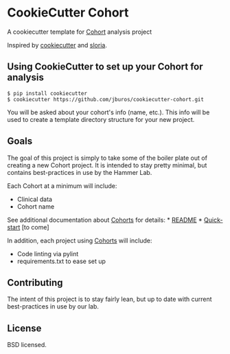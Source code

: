 CookieCutter Cohort
========================

A cookiecutter template for [Cohort](http://github.com/hammerlab/cohorts) analysis project

Inspired by [cookiecutter](https://github.com/audreyr/cookiecutter) and [sloria](https://github.com/sloria/cookiecutter-flask.git).

Using CookieCutter to set up your Cohort for analysis
-----------------------------------

    $ pip install cookiecutter
    $ cookiecutter https://github.com/jburos/cookiecutter-cohort.git

You will be asked about your cohort's info (name, etc.). This info will be used to create a template directory structure for your new project.


Goals
-----

The goal of this project is simply to take some of the boiler plate out of creating a new Cohort project. It is intended
to stay pretty minimal, but contains best-practices in use by the Hammer Lab.

Each Cohort at a minimum will include:

 * Clinical data
 * Cohort name

See additional documentation about [Cohorts](http://github.com/hammerlab/cohorts) for details:
    * [README](http://github.com/hammerlab/cohorts/README.md)
    * [Quick-start](http://github.com/hammerlab/cohorts/) [to come]

In addition, each project using [Cohorts](http://github.com/hammerlab/cohorts) will include:
 * Code linting via pylint
 * requirements.txt to ease set up

Contributing
------------

The intent of this project is to stay fairly lean, but up to date with current best-practices in use by our lab.

License
-------

BSD licensed.
